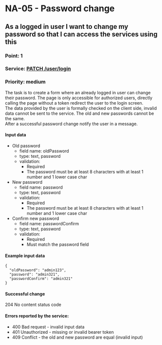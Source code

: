 # NA-05 - Password change

## As a logged in user I want to change my password so that I can access the services using this

### Point: 1
### Service: [PATCH /user/login](http://localhost:5000/api-doc#/Users/AuthController_changePassword)
### Priority: medium

The task is to create a form where an already logged in user can change their password. The page is only accessible for authorized users, directly calling the page without a token redirect the user to the login screen.  
The data provided by the user is formally checked on the client side, invalid data cannot be sent to the service. The old and new passwords cannot be the same.  
After a successful password change notify the user in a message.

#### Input data
- Old password
  - field name: oldPassword
  - type: text, password
  - validation:
    - Required
    - The password must be at least 8 characters with at least 1 number and 1 lower case char
- New password
  - field name: password
  - type: text, password
  - validation:
    - Required
    - The password must be at least 8 characters with at least 1 number and 1 lower case char
- Confirm new password
  - field name: passwordConfirm
  - type: text, password
  - validation:
    - Required
    - Must match the password field

#### Example input data
```
{
  "oldPassword": "admin123",
  "password": "admin321",
  "passwordConfirm": "admin321"
}
```

#### Successful change
204 No content status code

#### Errors reported by the service:
- 400 Bad request - invalid input data
- 401 Unauthorized - missing or invalid bearer token
- 409 Conflict - the old and new password are equal (invalid input)